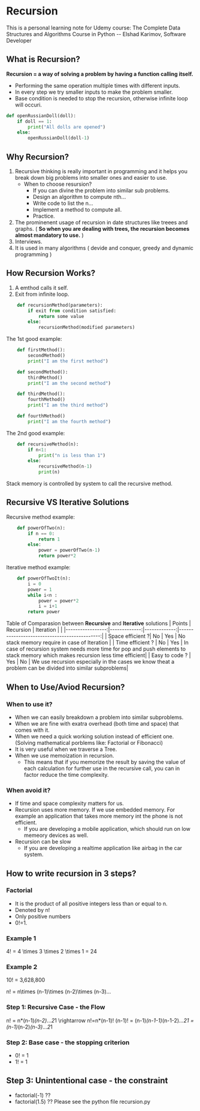 # Recursion
This is a personal learning note for Udemy course: The Complete Data Structures and Algorithms Course in Python -- Elshad Karimov, Software Developer
## What is Recursion?

**Recursion = a way of solving a problem by having a function calling itself.**
- Performing the same operation multiple times with different inputs.
- In every step we try smaller inputs to make the problem smaller.
- Base condition is needed to stop the recursion, otherwise infinite loop will occuri.
```python
def openRussianDoll(doll):
    if doll == 1:
        print("All dolls are opened")
    else:
        openRussianDoll(doll-1)
```

## Why Recursion?

1. Recursive thinking is really important in programming and it helps you break down big problems into smaller ones and easier to use.
    - When to choose resursion?
        - If you can divine the problem into similar sub problems.
        - Design an algorithm to compute nth...
        - Write code to list the n...
        - Implement a method to compute all.
        - Practice.
2. The prominenent usage of recursion in date structures like treees and graphs. \( **So when you are dealing with trees, the recursion becomes almost mandatory to use.** \)
3. Interviews.
4. It is used in many algorithms \( devide and conquer, greedy and dynamic programming \)

## How Recursion Works?
1. A emthod calls it self.
2. Exit from infinite loop.
```python
    def recursionMethod(parameters):
        if exit from condition satisfied:
            return some value
        else:
            recursionMethod(modified parameters)
```

The 1st good example:

```python
    def firstMethod():
        secondMethod()
        print("I am the first method")

    def secondMethod():
        thirdMethod()
        print("I am the second method")

    def thirdMethod():
        fourthMethod()
        print("I am the third method")

    def fourthMethod()
        print("I am the fourth method")

```

The 2nd good example:

```python
    def recursiveMethod(n):
        if n<1:
            print("n is less than 1")
        else:
            recursiveMethod(n-1)
            print(n)
```

Stack memory is controlled by system to call the recursive method.


## Recursive VS Iterative Solutions
Recursive method example:
```python
    def powerOfTwo(n):
        if n == 0:
            return 1
        else:
            power = powerOfTwo(n-1)
            return power*2
```
Iterative method example:
```python
    def powerOfTwoIt(n):
        i = 0
        power = 1
        while i<n :
            power = power*2
            i = i+1
        return power
```

Table of Comparasion between **Recursive** and **Iterative** solutions
| Points           | Recursion    | Iteration    |                                              |
|-----------------:|-------------:|-------------:|---------------------------------------------:|
| Space efficient ?| No           | Yes          | No stack memory require in case of Iteration |
| Time efficient ? | No           | Yes          | In case of recursion system needs more time for pop and push elements to stack memory which makes recursion less time efficient|
| Easy to code ?   | Yes          | No           | We use recursion especially in the cases we know theat a problem can be divided into similar subproblems|


## When to Use/Aviod Recursion?

### When to use it?
- When we can easily breakdown a problem into similar subproblems.
- When we are fine with exatra overhead (both time and space) that comes with it.
- When we need a quick working solution instead of efficient one. (Solving mathematical porblems like: Factorial or Fibonacci)
- It is very useful when we traverse a Tree.
- When we use memoization in recursion.
    - This means that if you memorize the result by saving the value of each calculation for further use in the recursive call, you can in factor reduce the time complexity.
    
### When avoid it?
- If time and space complexity matters for us.
- Recursion uses more memory. If we use embedded memory. For example an application that takes more memory int the phone is not efficient.
    - If you are developing a mobile application, which should run on low memeory devices as well.
- Recursion can be slow
    - If you are developing a realtime application like airbag in the car system.


## How to write recursion in 3 steps?

### Factorial
- It is the product of all positive integers less than or equal to n.
- Denoted by n!
- Only positive numbers
- 0!=1.

### Example 1
4! = 4 \times 3 \times 2 \times 1 = 24

### Example 2

10! = 3,628,800

n! = n\times (n-1)\times (n-2)\times (n-3)...

### Step 1: Recursive Case - the Flow
n! = n*(n-1)*(n-2)*...*2*1 \rightarrow n!=n*(n-1)!
(n-1)! = (n-1)*(n-1-1)*(n-1-2)*...*2*1 = (n-1)*(n-2)*(n-3)*...*2*1
### Step 2: Base case - the stopping criterion
- 0! = 1
- 1! = 1
## Step 3: Unintentional case - the constraint
- factorial(-1) ??
- factorial(1.5) ??
Please see the python file recursion.py


